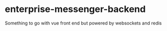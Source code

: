 # enterprise-messenger-backend

Something to go with vue front end but powered by websockets and redis 
